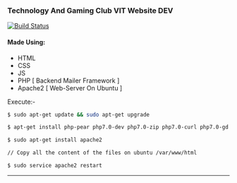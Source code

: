 ### Technology And Gaming Club VIT Website DEV

[![Build Status](https://travis-ci.org/joemccann/dillinger.svg?branch=master)](https://www.facebook.com/tagvitu/)
#### Made Using:
- HTML
- CSS
- JS
- PHP [ Backend Mailer Framework ]
- Apache2 [ Web-Server On Ubuntu ]

Execute:-
```sh
$ sudo apt-get update && sudo apt-get upgrade

$ apt-get install php-pear php7.0-dev php7.0-zip php7.0-curl php7.0-gd php7.0-mysql php7.0-mcrypt php7.0-xml libapache2-mod-php7.0

$ sudo apt-get install apache2

// Copy all the content of the files on ubuntu /var/www/html

$ sudo service apache2 restart
```
--------------------------------------------------------------------------------------------------
